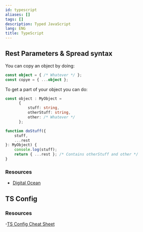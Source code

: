 ```yaml
---
id: typescript
aliases: []
tags: []
description: Typed JavaScript
lang: ENG
title: TypeScript
---
```


## Rest Parameters & Spread syntax

You can copy an object by doing:

```ts
const object = { /* Whatever */ };
const copye = { ...object };
```

To get a part of your object you can do:

```ts
const object : MyObject = 
	  {
		  stuff: string,
		  otherStuff: string,
		  other: /* Whatever */
	  };

function doStuff({
	stuff,
	...rest
}: MyObject) {
	console.log(stuff);
	return { ...rest }; /* Contains otherStuff and other */
}
```


### Resources

- [Digital Ocean](https://www.digitalocean.com/community/tutorials/understanding-destructuring-rest-parameters-and-spread-syntax-in-javascript)


## TS Config

### Resources

-[TS Config Cheat Sheet](https://www.totaltypescript.com/tsconfig-cheat-sheet) 
